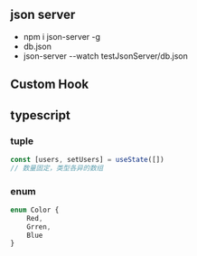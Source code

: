 ## json server
- npm i json-server -g
- db.json
- json-server --watch testJsonServer/db.json
## Custom Hook

## typescript

### tuple

```typescript
const [users, setUsers] = useState([])
// 数量固定，类型各异的数组
```
### enum

```typescript
enum Color {
    Red,
    Grren,
    Blue
}
```


